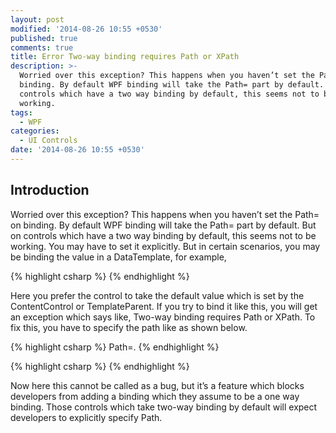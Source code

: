 ```yaml
---
layout: post
modified: '2014-08-26 10:55 +0530'
published: true
comments: true
title: Error Two-way binding requires Path or XPath
description: >-
  Worried over this exception? This happens when you haven’t set the Path= on
  binding. By default WPF binding will take the Path= part by default. But on
  controls which have a two way binding by default, this seems not to be
  working.
tags:
  - WPF
categories:
  - UI Controls
date: '2014-08-26 10:55 +0530'
---
```

## Introduction

  Worried over this exception? This happens when you haven’t set the Path= on binding. By default WPF binding will take the Path= part by default. But on controls which have a two way binding by default, this seems not to be working. You may have to set it explicitly. But in certain scenarios, you may be binding the value in a DataTemplate, for example,

{% highlight csharp %}
 <DataTemplate x:Key="BoolValueTemplate">
    <DockPanel>
       <RadioButton IsChecked="{Binding }" GroupName="IsSelectedGroup">
       </RadioButton>
       <RadioButton IsChecked="{Binding Converter={StaticResource InvertedValueConverter}}" GroupName="IsSelectedGroup">
       </RadioButton>
    </DockPanel>
 </DataTemplate>
{% endhighlight %}

Here you prefer the control to take the default value which is set by the ContentControl or TemplateParent. If you try to bind it like this, you will get an exception which says like, Two-way binding requires Path or XPath. To fix this, you have to specify the path like as shown below.

{% highlight csharp %}
Path=.
{% endhighlight %}

{% highlight csharp %}
<DataTemplate x:Key="BoolValueTemplate">
    <DockPanel>
       <RadioButton IsChecked="{Binding Path=.}" GroupName="IsSelectedGroup">
       </RadioButton>
       <RadioButton IsChecked="{Binding Path=. , Converter={StaticResource InvertedValueConverter}}" GroupName="IsSelectedGroup">
       </RadioButton>
     </DockPanel>
</DataTemplate>
{% endhighlight %}

Now here this cannot be called as a bug, but it’s a feature which blocks developers from adding a binding which they assume to be a one way binding. Those controls which take two-way binding by default will expect developers to explicitly specify Path.
